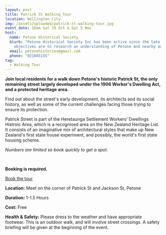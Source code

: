 ```yaml
---
layout: post
title: Patrick St Walking Tour
location: Wellington City
img: /assets/uploaded/patrick-st-walking-tour.jpg
event_date: 10am Sat 29 Oct & Sat 5 Nov
host:
  name: Petone Historical Society
  blurb: "Petone Historical Society Inc has been active since the late 1980s. Its
    objectives are to research an understanding of Petone and nearby areas. "
  email: petonehistories@gmail.com
  phone: "021665155"
tag:
  - Walking Tour
---
```

**Join local residents for a walk down Petone's historic Patrick St, the only remaining street largely developed under the 1906 Worker's Dwelling Act, and a protected heritage area.**

Find out about the street's early development, its architects and its social history, as well as some of the current challenges facing those trying to ensure its protection.

Patrick Street is part of the Heretaunga Settlement Workers' Dwellings Histroic Area, which is a recognised area on the New Zealand Heritage List. It consists of an imaginative mix of architectural styles that make up New Zealand's first state house experiment, and possibly, the world's first state housing scheme.

*Numbers are limited so book quickly to get a spot.*

<br>

**Booking is required.**

<a href="LINK" class="button">Book the tour</a>

**Location:** Meet on the corner of Patrick St and Jackson St, Petone

**Duration:** 1-1.5 Hours

**Cost:** Free

**Health & Safety:** Please dress to the weather and have appropriate footwear. This is an outdoor walk, and will involve street crossings. A safety briefing will be given at the beginning of the event.